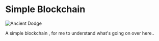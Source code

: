# Simple Blockchain

![Ancient Dodge](https://live.staticflickr.com/65535/52709987564_27a23e01f1.jpg)


A simple blockchain , for me to understand what's going on over here..

